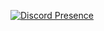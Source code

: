 
[![Discord Presence](https://lanyard.cnrad.dev/api/560493409111113748?bg=2d333b&borderRadius=6px&showDisplayName=true&idleMessage=pipi%20un%20kaki%20in%20pipi%20kakaland)](https://discord.com/users/560493409111113748)
